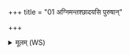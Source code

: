 +++
title = "01 अग्निमन्तश्छादयसि पुरुषान्"

+++
<details><summary>मूलम् (WS)</summary>

अग्निमन्तश्छादयसि पुरुषान् पशुभिः सह ।  
विजावति प्रजावति वि ते पाशांश्चृतामसि ॥ १ ॥
</details>